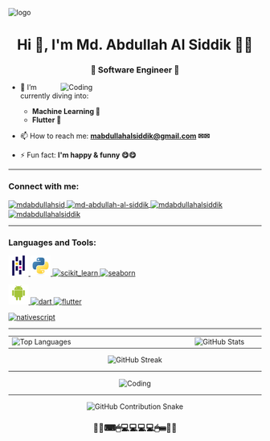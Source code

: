 ![logo](https://gist.githubusercontent.com/vininjr/d29bb07bdadb41e4b0923bc8fa748b1a/raw/88f20c9d749d756be63f22b09f3c4ac570bc5101/programming.gif)

<h1 align="center">Hi 👋, I'm Md. Abdullah Al Siddik 🖤🖤</h1>
<h3 align="center">🖤 Software Engineer 🖤</h3>

<img align="right" alt="Coding" width="400" src="https://www.analyticsinsight.net/wp-content/uploads/2020/03/AI_Animated.gif">

- 🌱 I’m currently diving into:
  - **Machine Learning 🤖**
  - **Flutter 📱**

- 📫 How to reach me: **mabdullahalsiddik@gmail.com ✉✉**

- ⚡ Fun fact: **I'm happy & funny 😋😋**

---

<h3 align="left">Connect with me:</h3>
<p align="left">
  <a href="https://twitter.com/mdabdullahsid" target="blank">
    <img align="center" src="https://raw.githubusercontent.com/rahuldkjain/github-profile-readme-generator/master/src/images/icons/Social/twitter.svg" alt="mdabdullahsid" height="30" width="40" />
  </a>
  <a href="https://linkedin.com/in/md-abdullah-al-siddik" target="blank">
    <img align="center" src="https://raw.githubusercontent.com/rahuldkjain/github-profile-readme-generator/master/src/images/icons/Social/linked-in-alt.svg" alt="md-abdullah-al-siddik" height="30" width="40" />
  </a>
  <a href="https://kaggle.com/mdabdullahalsiddik" target="blank">
    <img align="center" src="https://raw.githubusercontent.com/rahuldkjain/github-profile-readme-generator/master/src/images/icons/Social/kaggle.svg" alt="mdabdullahalsiddik" height="30" width="40" />
  </a>
  <a href="https://fb.com/mdabdullahalsiddik" target="blank">
    <img align="center" src="https://raw.githubusercontent.com/rahuldkjain/github-profile-readme-generator/master/src/images/icons/Social/facebook.svg" alt="mdabdullahalsiddik" height="30" width="40" />
  </a>
</p>

---

<h3 align="left">Languages and Tools:</h3>
<p align="left">
  <a href="https://pandas.pydata.org/" target="_blank"> <img src="https://raw.githubusercontent.com/devicons/devicon/master/icons/pandas/pandas-original.svg" alt="pandas" width="40" height="40"/> </a>
  <a href="https://www.python.org" target="_blank"> <img src="https://raw.githubusercontent.com/devicons/devicon/master/icons/python/python-original.svg" alt="python" width="40" height="40"/> </a>
  <a href="https://scikit-learn.org/" target="_blank"> <img src="https://upload.wikimedia.org/wikipedia/commons/0/05/Scikit_learn_logo_small.svg" alt="scikit_learn" width="40" height="40"/> </a>
  <a href="https://seaborn.pydata.org/" target="_blank"> <img src="https://seaborn.pydata.org/_images/logo-mark-lightbg.svg" alt="seaborn" width="40" height="40"/> </a>
</p>
<p align="left">
  <a href="https://developer.android.com" target="_blank"> <img src="https://raw.githubusercontent.com/devicons/devicon/master/icons/android/android-original-wordmark.svg" alt="android" width="40" height="40"/> </a>
  <a href="https://dart.dev" target="_blank"> <img src="https://www.vectorlogo.zone/logos/dartlang/dartlang-icon.svg" alt="dart" width="40" height="40"/> </a>
  <a href="https://flutter.dev" target="_blank"> <img src="https://www.vectorlogo.zone/logos/flutterio/flutterio-icon.svg" alt="flutter" width="40" height="40"/> </a>
</p>
<p align="left">
  <a href="https://nativescript.org/" target="_blank"> <img src="https://raw.githubusercontent.com/detain/svg-logos/master/svg/nativescript.svg" alt="nativescript" width="40" height="40"/> </a>
</p>

---

<table>
  <tr>
    <td><img align="left" width="350" src="https://github-readme-stats.vercel.app/api/top-langs?username=mdabdullahalsiddik&show_icons=true&locale=en&layout=compact" alt="Top Languages" /></td>
    <td><img align="right" width="350" src="https://github-readme-stats.vercel.app/api?username=mdabdullahalsiddik&show_icons=true&locale=en" alt="GitHub Stats" /></td>
  </tr>
</table>

<p align="center">
  <img width="600" src="https://github-readme-streak-stats.herokuapp.com/?user=mdabdullahalsiddik&" alt="GitHub Streak" />
</p>

---

<p align="center">
  <img align="center" alt="Coding" width="1000" src="https://media.tenor.com/KMFQut1j8KwAAAAd/scaler-create-impact.gif">
</p>

---

<p align="center">
 <picture>
  <source media="(prefers-color-scheme: dark)" srcset="https://raw.githubusercontent.com/mdabdullahalsiddik/mdabdullahalsiddik/output/github-contribution-grid-snake-dark.svg">
  <source media="(prefers-color-scheme: light)" srcset="https://raw.githubusercontent.com/mdabdullahalsiddik/mdabdullahalsiddik/output/github-contribution-grid-snake.svg">
  <img alt="GitHub Contribution Snake" src="https://raw.githubusercontent.com/mdabdullahalsiddik/mdabdullahalsiddik/output/github-contribution-grid-snake.svg">
</picture>

</p>

<h3 align="center">💚🖤⌨🖱💻💻💻💻🖱⌨🖤💚</h3>
